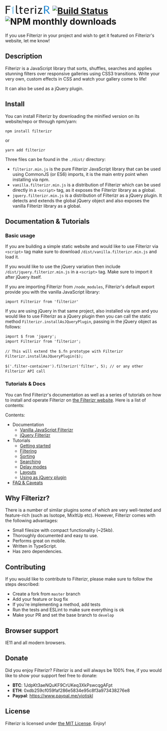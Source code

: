 # [<img src="./filterizr_logo.png" width="145" height="30" alt="Filterizr logo" />](http://yiotis.net/filterizr) [![Build Status](https://travis-ci.org/giotiskl/Filterizr.svg?branch=filterizr_revisited)](https://travis-ci.org/giotiskl/Filterizr) <img src="https://img.shields.io/npm/dm/filterizr.svg" alt="NPM monthly downloads" />

If you use Filterizr in your project and wish to get it featured on Filterizr's website, let me know!

## Description

Filterizr is a JavaScript library that sorts, shuffles, searches and applies stunning filters over responsive galleries using CSS3 transitions. Write your very own, custom effects in CSS and watch your gallery come to life!

It can also be used as a jQuery plugin.

## Install

You can install Filterizr by downloading the minified version on its website/repo or through npm/yarn:

```
npm install filterizr
```

or

```
yarn add filterizr
```

Three files can be found in the `./dist/` directory:

- `filterizr.min.js` is the pure Filterizr JavaScript library that can be used using CommonJS (or ES6) imports, it is the main entry point when installing via npm.
- `vanilla.filterizr.min.js` is a distribution of Filterizr which can be used directly in a `<script>` tag, as it exposes the Filterizr library as a global.
- `jquery.filterizr.min.js` is a distribution of Filterizr as a jQuery plugin. It detects and extends the global jQuery object and also exposes the vanilla Filterizr library as a global.

## Documentation & Tutorials

### Basic usage

If you are building a simple static website and would like to use Filterizr via `<script>` tag make sure to download `/dist/vanilla.filterizr.min.js` and load it.

If you would like to use the jQuery variation then include `/dist/jquery.filterizr.min.js` in a `<script>` tag. Make sure to import it after jQuery itself.

If you are importing Filterizr from `/node_modules`, Filterizr's default export provide you with the vanilla JavaScript library:

```
import Filterizr from 'filterizr'
```

If you are using jQuery in that same project, also installed via npm and you would like to use Filterizr as a jQuery plugin then you can call the static method `Filterizr.installAsJQueryPlugin`, passing in the jQuery object as follows:

```
import $ from 'jquery';
import Filterizr from 'filterizr';

// This will extend the $.fn prototype with Filterizr
Filterizr.installAsJQueryPlugin($);

$('.filter-container').filterizr('filter', 5); // or any other Filterizr API call
```

### Tutorials & Docs

You can find Filterizr's documentation as well as a series of tutorials on how to install and operate Filterizr on [the Filterizr website](http://yiotis.net/filterizr). Here is a list of contents:

Contents:

- Documentation
  - [Vanilla JavaScript Filterizr](https://yiotis.net/filterizr/#/documentation/vanilla/options)
  - [jQuery Filterizr](https://yiotis.net/filterizr/#/documentation/jquery/options)
- Tutorials
  - [Getting started](https://yiotis.net/filterizr/#/tutorials/quickstart)
  - [Filtering](https://yiotis.net/filterizr/#/tutorials/filtering)
  - [Sorting](https://yiotis.net/filterizr/#/tutorials/sorting)
  - [Searching](https://yiotis.net/filterizr/#/tutorials/searching)
  - [Delay modes](https://yiotis.net/filterizr/#/tutorials/delay-modes)
  - [Layouts](https://yiotis.net/filterizr/#/tutorials/layouts)
  - [Using as jQuery plugin](https://yiotis.net/filterizr/#/tutorials/as-jquery-plugin)
- [FAQ & Caveats](https://yiotis.net/filterizr/#/faq)

## Why Filterizr?

There is a number of similar plugins some of which are very well-tested and feature-rich (such as Isotope, MixItUp etc).
However, Filterizr comes with the following advantages:

- Small filesize with compact functionality (~25kb).
- Thoroughly documented and easy to use.
- Performs great on mobile.
- Written in TypeScript.
- Has zero dependencies.

## Contributing

If you would like to contribute to Filterizr, please make sure to follow the steps described:

- Create a fork from `master` branch
- Add your feature or bug fix
- If you're implementing a method, add tests
- Run the tests and ESLint to make sure everything is ok
- Make your PR and set the base branch to `develop`

## Browser support

IE11 and all modern browsers.

## Donate

Did you enjoy Filterizr? Filterizr is and will always be 100% free, if you would like to show your support feel free to donate:

- **BTC**: 1JdpKt3aeNQuKF9CrUKeq3XkPswcqgAFpt
- **ETH**: 0xdb259cf059faf286e5834e95c8f3a973438276e8
- **Paypal**: https://www.paypal.me/yiotiskl

## License

Filterizr is licensed under [the MIT License](https://opensource.org/licenses/MIT). Enjoy!
